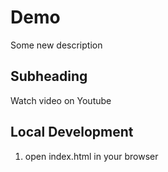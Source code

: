 # Demo

Some new description

## Subheading

Watch video on Youtube

## Local Development

1. open index.html in your browser